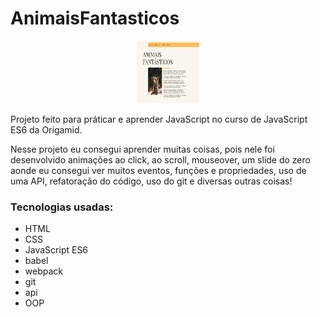 # AnimaisFantasticos

<div style="margin: 0 auto; text-align: center">
  <img style="width: 100px; height: 100px" src="Screenshot_1.png" alt="light mode">
</div>

Projeto feito para práticar e aprender JavaScript no curso de JavaScript ES6 da Origamid.

Nesse projeto eu consegui aprender muitas coisas, pois nele foi desenvolvido animações ao click, ao scroll, mouseover, um slide do zero aonde eu consegui ver muitos eventos, funções e propriedades, uso de uma API, refatoração do código, uso do git e diversas outras coisas!

### Tecnologias usadas:
- HTML
- CSS
- JavaScript ES6
- babel
- webpack
- git
- api
- OOP
